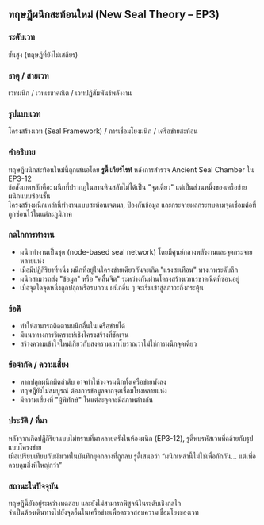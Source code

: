 ## ทฤษฎีผนึกสะท้อนใหม่ (New Seal Theory – EP3)

### ระดับเวท  
ขั้นสูง (ทฤษฎีที่ยังไม่เสถียร)

### ธาตุ / สายเวท  
เวทผนึก / เวทเรขาคณิต / เวทปฏิสัมพันธ์พลังงาน

### รูปแบบเวท  
โครงสร้างเวท (Seal Framework) / การเชื่อมโยงผนึก / เครือข่ายสะท้อน

### คำอธิบาย  
ทฤษฎีผนึกสะท้อนใหม่นี้ถูกเสนอโดย **รูดี้ เกียร์ไรท์** หลังการสำรวจ Ancient Seal Chamber ใน EP3-12  
ข้อสังเกตหลักคือ: ผนึกที่ปรากฏในลานหินสลักไม่ได้เป็น "จุดเดี่ยว" แต่เป็นส่วนหนึ่งของเครือข่ายผนึกแบบซ้อนชั้น  
โครงสร้างผนึกเหล่านี้ทำงานแบบสะท้อนเจตนา, ป้องกันข้อมูล และกระจายผลกระทบตามจุดเชื่อมต่อที่ถูกซ่อนไว้ในแต่ละภูมิภาค

### กลไกการทำงาน  
* ผนึกทำงานเป็นชุด (node-based seal network) โดยมีศูนย์กลางพลังงานและจุดกระจายหลายแห่ง  
* เมื่อมีปฏิกิริยาที่หนึ่ง ผนึกที่อยู่ในโครงข่ายเดียวกันจะเกิด "แรงสะเทือน" ทางเวทระดับลึก  
* ผนึกสามารถส่ง "ข้อมูล" หรือ "คลื่นจิต" ระหว่างกันผ่านโครงสร้างเวทเรขาคณิตที่ซ่อนอยู่  
* เมื่อจุดใดจุดหนึ่งถูกปลุกหรือรบกวน ผนึกอื่น ๆ จะเริ่มเข้าสู่สภาวะกึ่งกระตุ้น

### ข้อดี  
* ทำให้สามารถติดตามผนึกอื่นในเครือข่ายได้  
* มีแนวทางการวิเคราะห์เชิงโครงสร้างที่ชัดเจน  
* สร้างความเข้าใจใหม่เกี่ยวกับสงครามเวทโบราณว่าไม่ใช่การผนึกจุดเดียว

### ข้อจำกัด / ความเสี่ยง  
* หากปลุกผนึกผิดลำดับ อาจทำให้วงจรผนึกทั้งเครือข่ายพังลง  
* ทฤษฎียังไม่สมบูรณ์ ต้องการข้อมูลจากจุดเชื่อมโยงหลายแห่ง  
* มีความเสี่ยงที่ "ผู้พิทักษ์" ในแต่ละจุดจะมีสภาพต่างกัน

### ประวัติ / ที่มา  
หลังจากเกิดปฏิกิริยาแบบไม่ทราบที่มาหลายครั้งในห้องผนึก (EP3-12), รูดี้พบรหัสเวทที่คล้ายกับรูปแบบโครงข่าย  
เมื่อเปรียบเทียบกับผังเวทในบันทึกยุคกลางที่ถูกลบ รูดี้เสนอว่า “ผนึกเหล่านี้ไม่ใช่เพื่อกักกัน... แต่เพื่อควบคุมสิ่งที่ใหญ่กว่า”

### สถานะในปัจจุบัน  
ทฤษฎีนี้ยังอยู่ระหว่างทดสอบ และยังไม่สามารถพิสูจน์ในระดับเชิงกลไก  
จำเป็นต้องเดินทางไปยังจุดอื่นในเครือข่ายเพื่อตรวจสอบความเชื่อมโยงของเวท
